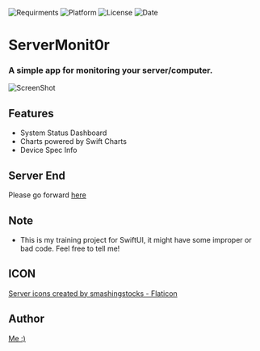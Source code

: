 ![Requirments](https://img.shields.io/badge/iOS-16.0-blue)
![Platform](https://img.shields.io/badge/platform-iOS-orange)
![License](https://img.shields.io/github/license/allen870619/ServerMonit0r?style=flat)
![Date](https://img.shields.io/github/last-commit/allen870619/ServerMonit0r?style=flat)

# ServerMonit0r
### A simple app for monitoring your server/computer.
![ScreenShot](https://i.imgur.com/RL3Fv3D.png)

## Features
* System Status Dashboard
* Charts powered by Swift Charts
* Device Spec Info

## Server End
Please go forward [here](https://github.com/allen870619/ServerMonit0r-server)

## Note
* This is my training project for SwiftUI, it might have some improper or bad code. Feel free to tell me!

## ICON
<a href="https://www.flaticon.com/free-icons/server" title="server icons">Server icons created by smashingstocks - Flaticon</a>

## Author
[Me :)](https://github.com/allen870619)

